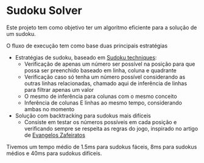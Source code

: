 # Sudoku Solver


Este projeto tem como objetivo ter um algoritmo eficiente para a solução de um sudoku.

O fluxo de execução tem como base duas principais estratégias
- Estratégias de sudoku, baseado em [Sudoku techniques](https://www.conceptispuzzles.com/index.aspx?uri=puzzle/sudoku/techniques):
    - Verificação de apenas um número ser possível na posição para que possa ser preenchido
    baseado em linha, coluna e quadrante
    - Verificação caso só tenha um número possível considerando as outras linhas relacionadas,
    chamado aqui de inferência de linhas para filtrar apenas um valor
    - O mesmo de inferência para colunas com o mesmo conceito
    - Inferência de colunas E linhas ao mesmo tempo, considerando ambas no momento  
- Solução com backtracking para sudokus mais difíceis
    - Consiste em testar os números possíveis em cada posição e verificando sempre se respeita as regras do jogo, inspirado no artigo de [Evangelos Zafeiratos](https://sudoku.com/pt/regras-do-sudoku/pares-a-apontar/)


Tivemos um tempo médio de 1.5ms para sudokus fáceis, 8ms para sudokus médios e 40ms para sudokus difíceis.